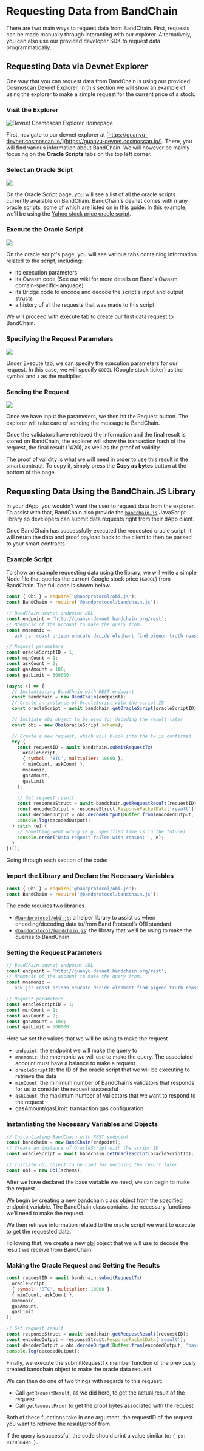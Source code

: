 # Requesting Data from BandChain

There are two main ways to request data from BandChain. First, requests can be made manually through interacting with our explorer. Alternatively, you can also use our provided developer SDK to request data programmatically.

## Requesting Data via Devnet Explorer

One way that you can request data from BandChain is using our provided [Cosmoscan Devnet Explorer](https://guanyu-devnet.bandchain.org). In this section we will show an example of using the explorer to make a simple request for the current price of a stock.

### Visit the Explorer

![Devnet Cosmoscan Explorer Homepage](https://gblobscdn.gitbook.com/assets%2F-LygSKDB1DKREreTLDro%2F-M8OHcqtuP2n5hY_boPH%2F-M8OTHap8MRsEGUAK6VG%2Fimage.png?alt=media&token=10fd8cd5-283b-41e1-a6a8-a813b2ff1956)

First, navigate to our devnet explorer at [https://guanyu-devnet.cosmoscan.io/](https://guanyu-devnet.cosmoscan.io/). There, you will find various information about BandChain. We will however be mainly focusing on the **Oracle Scripts** tabs on the top left corner.

### Select an Oracle Scipt

![](https://gblobscdn.gitbook.com/assets%2F-LygSKDB1DKREreTLDro%2F-M8OHcqtuP2n5hY_boPH%2F-M8OThF9cZW9uwijBKwe%2Fimage.png?alt=media&token=59311a4c-3d67-40ea-863c-92baf0688542)

On the Oracle Script page, you will see a list of all the oracle scripts currently available on BandChain. BandChain's devnet comes with many oracle scripts, some of which are listed on in this guide. In this example, we'll be using the [Yahoo stock price oracle script](https://guanyu-devnet.cosmoscan.io/oracle-script/12).

### Execute the Oracle Script

![](https://gblobscdn.gitbook.com/assets%2F-LygSKDB1DKREreTLDro%2F-M8OHcqtuP2n5hY_boPH%2F-M8OV2UwY4uqxPXpJDFI%2Fimage.png?alt=media&token=2a4b1d64-3f11-4d87-91eb-a9e7430900c6)

On the oracle script's page, you will see various tabs containing information related to the  script, including:

- its execution parameters
- its Owasm code (See our wiki for more details on Band's Owasm domain-specific-language)
- its Bridge code to encode and decode the script's input and output structs
- a history of all the requests that was made to this script

We will proceed with execute tab to create our first data request to BandChain.

### Specifying the Request Parameters

![](https://gblobscdn.gitbook.com/assets%2F-LygSKDB1DKREreTLDro%2F-M8OHcqtuP2n5hY_boPH%2F-M8OVHi9JumgeTWLaS4r%2Fimage.png?alt=media&token=ee014aed-4477-426e-9b3d-2d07f5629c70)

Under Execute tab, we can specify the execution parameters for our request. In this case, we will specify `GOOGL` (Google stock ticker) as the symbol and `1` as the multiplier.

### Sending the Request

![](https://gblobscdn.gitbook.com/assets%2F-LygSKDB1DKREreTLDro%2F-M8OHcqtuP2n5hY_boPH%2F-M8OVZzqBd7UV4NXZOVQ%2Fimage.png?alt=media&token=2e33ab2b-11e5-49cc-afb8-9c7a5ed38756)

Once we have input the parameters, we then hit the Request button. The explorer will take care of sending the message to BandChain.

Once the validators have retrieved the information and the final result is stored on BandChain, the explorer will show the transaction hash of the request, the final result (1420), as well as the proof of validity.

The proof of validity is what we will need  in order to use this result in the smart contract. To copy it, simply press the **Copy as bytes** button at the bottom of the page.

## Requesting Data Using the BandChain.JS Library

In your dApp, you wouldn't want the user to request data from the explorer. To assist with that, BandChain also provide the [`bandchain.js`](https://www.npmjs.com/package/@bandprotocol/bandchain.js) JavaScript library so developers can submit data requests right from their dApp client.

Once BandChain has successfully executed the requested oracle script, it will return the data and proof payload back to the client to then be passed to your smart contracts.

### Example Script

To show an example requesting data using the library, we will write a simple Node file that queries the current Google stock price (`GOOGL`) from BandChain. The full code is shown below.

```javascript
const { Obi } = require('@bandprotocol/obi.js');
const BandChain = require('@bandprotocol/bandchain.js');

// BandChain devnet endpoint URL
const endpoint = 'http://guanyu-devnet.bandchain.org/rest';
// Mnemonic of the account to make the query from.
const mnemonic =
  'ask jar coast prison educate decide elephant find pigeon truth reason double figure enroll scheme melt soldier damage debris recall brief jeans million essence';

// Request parameters
const oracleScriptID = 1;
const minCount = 1;
const askCount = 2;
const gasAmount = 100;
const gasLimit = 300000;

(async () => {
  // Instantiating BandChain with REST endpoint
  const bandchain = new BandChain(endpoint);
  // Create an instance of OracleScript with the script ID
  const oracleScript = await bandchain.getOracleScript(oracleScriptID);

  // Initiate obi object to be used for decoding the result later
  const obi = new Obi(oracleScript.schema);

  // Create a new request, which will block into the tx is confirmed
  try {
    const requestID = await bandchain.submitRequestTx(
      oracleScript,
      { symbol: 'BTC', multiplier: 10000 },
      { minCount, askCount },
      mnemonic,
      gasAmount,
      gasLimit
    );

    // Get request result
    const responseStruct = await bandchain.getRequestResult(requestID);
    const encodedOutput = responseStruct.ResponsePacketData['result'];
    const decodedOutput = obi.decodeOutput(Buffer.from(encodedOutput, 'base64'));
    console.log(decodedOutput);
  } catch (e) {
    // Something went wrong (e.g. specified time is in the future)
    console.error('Data request failed with reason: ', e);
  }
})();
```

Going through each section of the code:

### Import the Library and Declare the Necessary Variables

```js
const { Obi } = require('@bandprotocol/obi.js');
const BandChain = require('@bandprotocol/bandchain.js');
```

The code requires two libraries

- [`@bandprotocol/obi.js`](https://www.npmjs.com/package/@bandprotocol/obi.js): a helper library to assist us when encoding/decoding data to/from Band Protocol’s OBI standard
- [`@bandprotocol/bandchain.js`](https://www.npmjs.com/package/@bandprotocol/bandchain.js): the library that we’ll be using to make the queries to BandChain

### Setting the Request Parameters

```js
// BandChain devnet endpoint URL
const endpoint = 'http://guanyu-devnet.bandchain.org/rest';
// Mnemonic of the account to make the query from.
const mnemonic =
  'ask jar coast prison educate decide elephant find pigeon truth reason double figure enroll scheme melt soldier damage debris recall brief jeans million essence';

// Request parameters
const oracleScriptID = 1;
const minCount = 1;
const askCount = 2;
const gasAmount = 100;
const gasLimit = 300000;
```

Here we set the values that we will be using to make the request

- `endpoint`: the endpoint we will make the query to
- `mnemonic`: the mnemonic we will use to make the query. The associated account must have a balance to make a request
- `oracleScriptID`: the ID of the oracle script that we will be executing to retrieve the data
- `minCount`: the minimum number of BandChain’s validators that responds for us to consider the request successful
- `askCount`: the maximum number of validators that we want to respond to the request
- gasAmount/gasLimit: transaction gas configuration

### Instantiating the Necessary Variables and Objects

```js
// Instantiating BandChain with REST endpoint
const bandchain = new BandChain(endpoint);
// Create an instance of OracleScript with the script ID
const oracleScript = await bandchain.getOracleScript(oracleScriptID);

// Initiate obi object to be used for decoding the result later
const obi = new Obi(schema);
```

After we have declared the base variable we need, we can begin to make the request.

We begin by creating a new bandchain class object from the specified endpoint variable. The BandChain class contains the necessary functions we’ll need to make the request.

We then retrieve information related to the oracle script we want to execute to get the requested data.

Following that, we create a new [obi](https://github.com/bandprotocol/bandchain/wiki/Oracle-Binary-Encoding-(OBI)) object that we will use to decode the result we receive from BandChain.

### Making the Oracle Request and Getting the Results

```js
const requestID = await bandchain.submitRequestTx(
  oracleScript,
  { symbol: 'BTC', multiplier: 10000 },
  { minCount, askCount },
  mnemonic,
  gasAmount,
  gasLimit
);

// Get request result
const responseStruct = await bandchain.getRequestResult(requestID);
const encodedOutput = responseStruct.ResponsePacketData['result'];
const decodedOutput = obi.decodeOutput(Buffer.from(encodedOutput, 'base64'));
console.log(decodedOutput);
```

Finally, we execute the submitRequestTx member function of the previously created bandchain object to make the oracle data request.

We can then do one of two things with regards to this request:

- Call `getRequestResult`, as we did here, to get the actual result of the request
- Call `getRequestProof` to get the proof bytes associated with the request

Both of these functions take in one argument, the requestID of the request you want to retrieve the result/proof from.

If the query is successful, the code should print a value similar to: `{ px: 91795049n }`.
